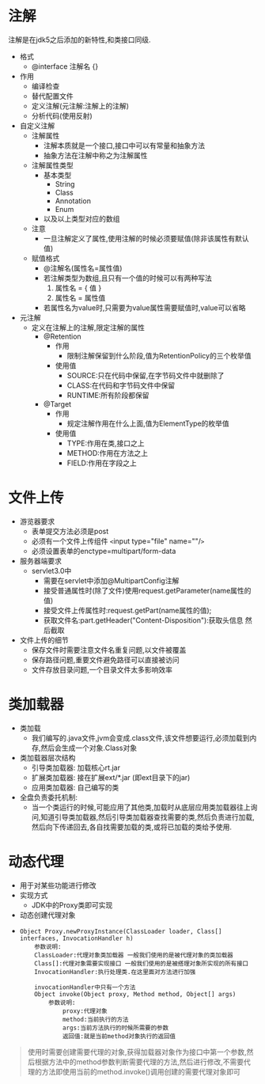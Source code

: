 # 注解 #

注解是在jdk5之后添加的新特性,和类接口同级.

- 格式
	- @interface 注解名 {}
- 作用
	- 编译检查
	- 替代配置文件
	- 定义注解(元注解:注解上的注解)
	- 分析代码(使用反射)
- 自定义注解
	- 注解属性
		- 注解本质就是一个接口,接口中可以有常量和抽象方法
		- 抽象方法在注解中称之为注解属性
	- 注解属性类型
		- 基本类型
			- String
			- Class
			- Annotation
			- Enum
		- 以及以上类型对应的数组
	- 注意
		- 一旦注解定义了属性,使用注解的时候必须要赋值(除非该属性有默认值)
	- 赋值格式
		- @注解名(属性名=属性值)
		- 若注解类型为数组,且只有一个值的时候可以有两种写法
			1. 属性名 = { 值 }
			2. 属性名 = 属性值
		- 若属性名为value时,只需要为value属性需要赋值时,value可以省略
- 元注解
	- 定义在注解上的注解,限定注解的属性
		- @Retention
			- 作用
				- 限制注解保留到什么阶段,值为RetentionPolicy的三个枚举值
			- 使用值
				- SOURCE:只在代码中保留,在字节码文件中就删除了
				- CLASS:在代码和字节码文件中保留
				- RUNTIME:所有阶段都保留
		- @Target
			- 作用
				- 规定注解作用在什么上面,值为ElementType的枚举值
			- 使用值
				- TYPE:作用在类,接口之上
				- METHOD:作用在方法之上
				- FIELD:作用在字段之上

# 文件上传 #
- 游览器要求
	- 表单提交方法必须是post
	- 必须有一个文件上传组件 `<`input type="file" name=""/`>`
	- 必须设置表单的enctype=multipart/form-data
- 服务器端要求
	- servlet3.0中
		- 需要在servlet中添加@MultipartConfig注解
		- 接受普通属性时(除了文件)使用request.getParameter(name属性的值)
		- 接受文件上传属性时:request.getPart(name属性的值);
		- 获取文件名:part.getHeader("Content-Disposition"):获取头信息 然后截取
- 文件上传的细节
	- 保存文件时需要注意文件名重复问题,以文件被覆盖
	- 保存路径问题,重要文件避免路径可以直接被访问
	- 文件存放目录问题,一个目录文件太多影响效率


# 类加载器 #
- 类加载
	- 我们编写的.java文件,jvm会变成.class文件,该文件想要运行,必须加载到内存,然后会生成一个对象.Class对象
- 类加载器层次结构
	- 引导类加载器: 加载核心rt.jar
	- 扩展类加载器: 接在扩展ext/*.jar (即ext目录下的jar)
	- 应用类加载器: 自己编写的类
- 全盘负责委托机制:
	- 当一个类运行的时候,可能应用了其他类,加载时从底层应用类加载器往上询问,知道引导类加载器,然后引导类加载器查找需要的类,然后负责进行加载,然后向下传递回去,各自找需要加载的类,或将已加载的类给予使用.

# 动态代理 #
- 用于对某些功能进行修改
- 实现方式
	- JDK中的Proxy类即可实现
- 动态创建代理对象
-
	```
	Object Proxy.newProxyInstance(ClassLoader loader, Class[] interfaces, InvocationHandler h) 
		参数说明:
		ClassLoader:代理对象类加载器 一般我们使用的是被代理对象的类加载器
		Class[]:代理对象需要实现接口 一般我们使用的是被搭理对象所实现的所有接口
		InvocationHandler:执行处理类.在这里面对方法进行加强

		invocationHandler中只有一个方法
		Object invoke(Object proxy, Method method, Object[] args) 
			参数说明:
				proxy:代理对象
				method:当前执行的方法
				args:当前方法执行的时候所需要的参数
				返回值:就是当前method对象执行的返回值
	```

> 使用时需要创建需要代理的对象,获得加载器对象作为接口中第一个参数,然后根据方法中的method参数判断需要代理的方法,然后进行修改,不需要代理的方法即使用当前的method.invoke()调用创建的需要代理对象即可